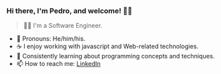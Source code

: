 ### Hi there, I'm Pedro, and welcome! ✌🏽

> 👨‍💻 I'm a Software Engineer.

- 🙂 Pronouns: He/him/his.
- ☕ I enjoy working with javascript and Web-related technologies.
- 💙 Consistently learning about programming concepts and techniques.
- 📫 How to reach me: [LinkedIn](https://linkedin.com/in/pedro-barcellos)
